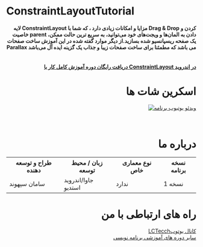 # ConstraintLayoutTutorial


<div align="right">

<h4>لایه ConstraintLayout مزایا و امکانات زیادی دارد ، که شما با Drag & Drop کردن و خاصیت parent دادن به المان‌ها و ویجت‌های خود می‌توانید، به سریع ترین حالت ممکن، یک صفحه ریسپانسیو شده بسازید.از دیگر موارد گفته شده در این آموزش ساخت صفحات Parallax می باشد که مطمئنا برای ساخت صفحات زیبا و جذاب یک گزینه ایده آل می‌باشد</h4>
</br>  <a href="https://faranesh.com/programming/18194-get-full-work-on-constraintlayout-on-android"><b>
دریافت رایگان دوره آموزش کامل کار با ConstraintLayout در اندروید
</b></a></br>

# اسکرین شات ها



[![ویدئو یوتبوب برنامه](http://s17.picofile.com/file/8412451342/constaintlayout.png)](https://www.youtube.com/playlist?list=PLGzGql5lt3kcYQEUvhrtdcQiaZNgc6iYd)

<br>


# درباره ما

<center>

<table width="%100">
<tr>
<th>طراح و توسعه دهنده</th>
<th>زبان  / محیط توسعه</th>
<th>نوع معماری خاص</th>
<th>نسخه برنامه</th>
</tr>
<tr>
<td>سامان سپهوند</td>
<td>جاوا/اندروید استدیو</td>
<td>ندارد</td>
<td>نسخه 1</td>
</tr>
</table>
</center>


# راه های ارتباطی با من
<a href="http://www.youtube.com/channel/UCAB72ugAZ09MfEONwCJX8Mg">
LCTecchکانال یوتوب
</a>

</br>
<a href="https://faranesh.com/author/samansepahvand">
سایر دوره های آموزشی برنامه نویسی 
</a>

</div>






